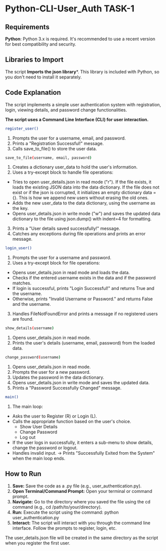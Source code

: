 # Python-CLI-User_Auth TASK-1
## Requirements

**Python**: Python 3.x is required. It's recommended to use a recent version for best compatibility and security.


## Libraries to Import
The script **Imports the json library***. This library is included with Python, so you don't need to install it separately.
## Code Explanation

The script implements a simple user authentication system with registration, login, viewing details, and password change functionalities.

**The script uses a Command Line Interface (CLI) for user interaction.**

```bash
register_user()
```
1. Prompts the user for a username, email, and password.
2. Prints a "Registration Successful!" message.
3. Calls save_to_file() to store the user data.



```bash
save_to_file(username, email, password)
```
1. Creates a dictionary user_data to hold the user's information.
2. Uses a try-except block to handle file operations:
* Tries to open user_details.json in read mode ("r"). If the file exists, it loads the existing JSON data into the data dictionary. If the file does not exist or if the json is corrupted, it initializes an empty dictionary data = {}. This is how we append new users without erasing the old ones.
* Adds the new user_data to the data dictionary, using the username as the key.
* Opens user_details.json in write mode ("w") and saves the updated data dictionary to the file using json.dump() with indent=4 for formatting.
3. Prints a "User details saved successfully!" message.
4. Catches any exceptions during file operations and prints an error message.

```bash
login_user()
```
1. Prompts the user for a username and password.
2. Uses a try-except block for file operations:
* Opens user_details.json in read mode and loads the data.
*  Checks if the entered username exists in the data and if the password matches.
* If login is successful, prints "Login Successful!" and returns True and the username. 
* Otherwise, prints "Invalid Username or Password." and returns False and the username.
3. Handles FileNotFoundError and prints a message if no registered users are found.

```bash
show_details(username)
```
1. Opens user_details.json in read mode. 
2. Prints the user's details (username, email, password) from the loaded data.

```bash
change_password(username)
```
1. Opens user_details.json in read mode. 
2. Prompts the user for a new password. 
3. Updates the password in the data dictionary. 
4. Opens user_details.json in write mode and saves the updated data. 
5. Prints a "Password Successfully Changed" message.

```bash
main()
```
1. The main loop: 
* Asks the user to Register (R) or Login (L). 
* Calls the appropriate function based on the user's choice. 
    * Show User Details
    * Change Password
    * Log out
* If the user logs in successfully, it enters a sub-menu to show details, change the password or logout. 
* Handles invalid input. -> Prints "Successfully Exited from the System" when the main loop ends.
## How to Run

1. **Save:** Save the code as a .py file (e.g., user_authentication.py). 
2. **Open Terminal/Command Prompt:** Open your terminal or command prompt. 
3. **Navigate:** Go to the directory where you saved the file using the cd command (e.g., cd /path/to/your/directory). 
4. **Run:** Execute the script using the command: python user_authentication.py 
5. **Interact:** The script will interact with you through the command line interface. Follow the prompts to register, login, etc.   

 
 The user_details.json file will be created in the same directory as the script when you register the first user.
